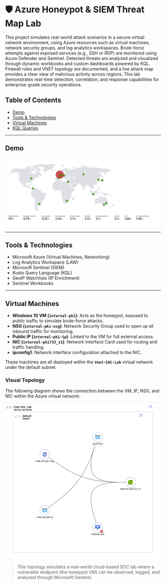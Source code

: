 # 🛡️ Azure Honeypot & SIEM Threat Map Lab

This project simulates real-world attack scenarios in a secure virtual network environment, using Azure resources such as virtual machines, network security groups, and log analytics workspaces. Brute-force attempts against exposed services (e.g., SSH or RDP) are monitored using Azure Defender and Sentinel. Detected threats are analyzed and visualized through dynamic workbooks and custom dashboards powered by KQL. Firewall rules and VNET topology are documented, and a live attack map provides a clear view of malicious activity across regions. This lab demonstrates real-time detection, correlation, and response capabilities for enterprise-grade security operations.

## Table of Contents

- [Demo](#-demo)
- [Tools & Technologies](#️-tools--technologies)
- [Virtual Machines](#-virtual-machines)
- [KQL Queries](queries/)
---

## Demo

![Attack Map](assets/attack-map.png)

---

## Tools & Technologies

- Microsoft Azure (Virtual Machines, Networking)
- Log Analytics Workspace (LAW)
- Microsoft Sentinel (SIEM)
- Kusto Query Language (KQL)
- GeoIP Watchlists (IP Enrichment)
- Sentinel Workbooks 

---

##  Virtual Machines

- **Windows 10 VM (`internal-pki`)**: Acts as the honeypot, exposed to public traffic to simulate brute-force attacks.  
- **NSG (`internal-pki-nsg`)**: Network Security Group used to open up all inbound traffic for monitoring.  
- **Public IP (`internal-pki-ip`)**: Linked to the VM for full external access.  
- **NIC (`internal-pki733_z1`)**: Network Interface Card used for routing and traffic handling.  
- **ipconfig1**: Network interface configuration attached to the NIC.  

These machines are all deployed within the **`Vnet-SOC-Lab`** virtual network under the default subnet.

### Visual Topology

The following diagram shows the connection between the VM, IP, NSG, and NIC within the Azure virtual network:

![VNet Topology](assets/vnet-topology.png)

> This topology simulates a real-world cloud-based SOC lab where a vulnerable endpoint (the honeypot VM) can be observed, logged, and analyzed through Microsoft Sentinel.
